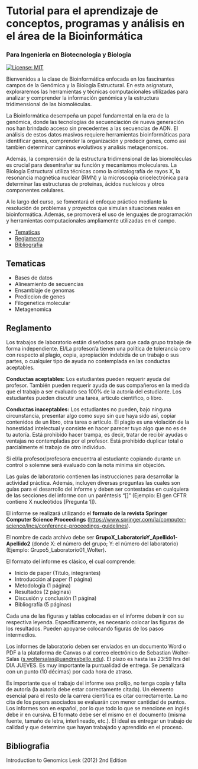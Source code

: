 # Tutorial para el aprendizaje de conceptos, programas y análisis en el área de la Bioinformática

### Para Ingenieria en Biotecnologia y Biologia

[![License: MIT](https://img.shields.io/badge/License-MIT-yellow.svg)](https://opensource.org/licenses/MIT)

Bienvenidos a la clase de Bioinformática enfocada en los fascinantes campos de la Genómica y la Biología Estructural. En esta asignatura, exploraremos las herramientas y técnicas computacionales utilizadas para analizar y comprender la información genómica y la estructura tridimensional de las biomoléculas.

La Bioinformática desempeña un papel fundamental en la era de la genómica, donde las tecnologías de secuenciación de nueva generación nos han brindado acceso sin precedentes a las secuencias de ADN. El análisis de estos datos masivos requiere herramientas bioinformáticas para identificar genes, comprender la organización y predecir genes, como asi tambien determinar caminos evolutivos y analisis metagenomicos.

Además, la comprensión de la estructura tridimensional de las biomoléculas es crucial para desentrañar su función y mecanismos moleculares. La Biología Estructural utiliza técnicas como la cristalografía de rayos X, la resonancia magnética nuclear (RMN) y la microscopía crioelectrónica para determinar las estructuras de proteínas, ácidos nucleicos y otros componentes celulares.

A lo largo del curso, se fomentará el enfoque práctico mediante la resolución de problemas y proyectos que simulan situaciones reales en bioinformática. Además, se promoverá el uso de lenguajes de programación y herramientas computacionales ampliamente utilizadas en el campo.

- [Tematicas](#tematicas)
- [Reglamento](#reglamento)
- [Bibliografia](#bibliografia)

## Tematicas

- Bases de datos
- Alineamiento de secuencias
- Ensamblaje de genomas
- Prediccion de genes
- Filogenetica molecular
- Metagenomica

## Reglamento

Los trabajos de laboratorio están diseñados para que cada grupo trabaje de forma independiente. El/La profesor/a tienen una política de tolerancia cero con respecto al plagio, copia, apropiación indebida de un trabajo o sus partes, o cualquier tipo de ayuda no contemplada en las conductas aceptables.

**Conductas aceptables:** Los estudiantes pueden requerir ayuda del profesor. También pueden requerir ayuda de sus compañeros en la medida que el trabajo a ser evaluado sea 100% de la autoría del estudiante. Los estudiantes pueden discutir una tarea, artículo científico, o libro.

**Conductas inaceptables:** Los estudiantes no pueden, bajo ninguna circunstancia, presentar algo como suyo sin que haya sido así, copiar contenidos de un libro, otra tarea o artículo. El plagio es una violación de la honestidad intelectual y consiste en hacer parecer tuyo algo que no es de tu autoría. Está prohibido hacer trampa, es decir, tratar de recibir ayudas o ventajas no contempladas por el profesor. Está prohibido duplicar total o parcialmente el trabajo de otro individuo.

Si el/la profesor/profesora encuentra al estudiante copiando durante un control o solemne será evaluado con la nota mínima sin objeción.

Las guías de laboratorio contienen las instrucciones para desarrollar la actividad práctica. Además, incluyen diversas preguntas las cuales son guías para el desarrollo del informe y deben ser contestadas en cualquiera de las secciones del informe con un paréntesis “[]” (Ejemplo: El gen CFTR contiene X nucleótidos [Pregunta 1]). 

El informe se realizará utilizando el **formato de la revista Springer Computer Science Proceedings** (https://www.springer.com/la/computer-science/lncs/conference-proceedings-guidelines). 

El nombre de cada archivo debe ser **GrupoX_LaboratorioY_Apellido1-Apellido2** (donde X: el número del grupo; Y: el número del laboratorio) (Ejemplo: Grupo5_Laboratorio01_Wolter).

El formato del informe es clásico, el cual comprende:

- Inicio de paper (Titulo, integrantes)
- Introducción al paper (1 página)
- Metodología (1 página)
- Resultados (2 páginas)
- Discusión y conclusión (1 página)
- Bibliografía (5 páginas)

Cada una de las figuras y tablas colocadas en el informe deben ir con su respectiva leyenda. Específicamente, es necesario colocar las figuras de los resultados. Pueden apoyarse colocando figuras de los pasos intermedios. 

Los informes de laboratorio deben ser enviados en un documento Word o PDF a la plataforma de Canvas o al correo electrónico de Sebastian Wolter-Salas (s.woltersalas@uandresbello.edu). El plazo es hasta las 23:59 hrs del DIA JUEVES. Es muy importante la puntualidad de entrega. Se penalizará con un punto (10 décimas) por cada hora de atraso.

Es importante que el trabajo del informe sea prolijo, no tenga copia y falta de autoría (la autoría debe estar correctamente citada). Un elemento esencial para el resto de la carrera científica es citar correctamente. La no cita de los papers asociados se evaluarán con menor cantidad de puntos. Los informes son en español, por lo que todo lo que se mencione en inglés debe ir en cursiva. El formato debe ser el mismo en el documento (misma fuente, tamaño de letra, interlineado, etc.). El ideal es entregar un trabajo de calidad y que determine que hayan trabajado y aprendido en el proceso.

## Bibliografia

Introduction to Genomics Lesk (2012) 2nd Edition

